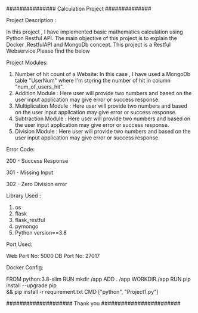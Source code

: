 ############### Calculation Project ##############

Project Description : 

In this project , I have implemented basic mathematics calculation using Python Restful API.
The main objective of this project is to explain the Docker ,RestfulAPI and MongoDb concept.
This project is a Restful Webservice.Please find the below 

Project Modules:

1. Number of hit count of a Website:
    In this case , I have used a MongoDb table "UserNum" where I'm storing the number of hit 
    in column "num_of_users_hit".
2. Addition Module :
    Here user will provide two numbers and based on the user input application may give error
	or success response. 
3. Multiplication Module :
    Here user will provide two numbers and based on the user input application may give error
	or success response.	
4. Subtraction Module :
    Here user will provide two numbers and based on the user input application may give error
	or success response.
5. Division Module :
    Here user will provide two numbers and based on the user input application may give error
	or success response. 



Error Code:

200 - Success Response

301 - Missing Input

302 - Zero Division error



Library Used :

1. os
2. flask
3. flask_restful
4. pymongo
5. Python version==3.8



Port Used:

Web Port No: 5000
DB  Port No: 27017

Docker Config:

FROM python:3.8-slim
RUN mkdir /app
ADD . /app
WORKDIR /app
RUN pip install --upgrade pip \
  && pip install -r requirement.txt 
CMD ["python", "Project1.py"]

#################### Thank you ########################